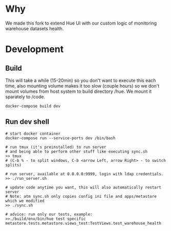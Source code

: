 # Why
We made this fork to extend Hue UI with our custom logic of monitoring warehouse datasets health.

# Development

## Build
This will take a while (15-20min) so you don't want to execute this each time, also mounting volume makes it
too slow (couple hours) so we don't mount volumes from host system to build directory /hue.
We mount it sparately to /code.
```
docker-compose build dev
```
## Run dev shell
```
# start docker container
docker-compose run --service-ports dev /bin/bash

# run tmux (it's preinstalled) to run server
# and being able to perform other stuff like executing sync.sh
>> tmux
# (C-b % - to split windows, C-b <arrow Left, arrow Right> - to switch splits)

# run server, available at 0.0.0.0:9999, login with ldap credentials.
>> ./run_server.sh

# update code anytime you want, this will also automatically restart server
# Note: atm sync.sh only copies config ini file and apps/metastore which we modified
>> ./sync.sh

# advice: run only our tests, example:
>>./build/env/bin/hue test specific metastore.tests.metastore.views_test:TestViews.test_warehouse_health
```
